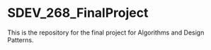 # SDEV_268_FinalProject
This is the repository for the final project for Algorithms and Design Patterns.
